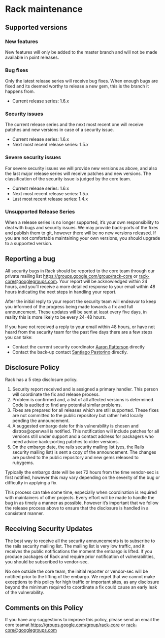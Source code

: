 # Rack maintenance

## Supported versions

### New features

New features will only be added to the master branch and will not be made available in point releases.

### Bug fixes

Only the latest release series will receive bug fixes. When enough bugs are fixed and its deemed worthy to release a new gem, this is the branch it happens from.

* Current release series: 1.6.x

### Security issues

The current release series and the next most recent one will receive patches and new versions in case of a security issue.

* Current release series: 1.6.x
* Next most recent release series: 1.5.x

### Severe security issues

For severe security issues we will provide new versions as above, and also the last major release series will receive patches and new versions. The classification of the security issue is judged by the core team.

* Current release series: 1.6.x
* Next most recent release series: 1.5.x
* Last most recent release series: 1.4.x

### Unsupported Release Series

When a release series is no longer supported, it’s your own responsibility to deal with bugs and security issues. We may provide back-ports of the fixes and publish them to git, however there will be no new versions released. If you are not comfortable maintaining your own versions, you should upgrade to a supported version.

## Reporting a bug

All security bugs in Rack should be reported to the core team through our private mailing list <https://groups.google.com/group/rack-core> or rack-core@googlegroups.com. Your report will be acknowledged within 24 hours, and you’ll receive a more detailed response to your email within 48 hours indicating the next steps in handling your report.

After the initial reply to your report the security team will endeavor to keep you informed of the progress being made towards a fix and full announcement. These updates will be sent at least every five days, in reality this is more likely to be every 24-48 hours.

If you have not received a reply to your email within 48 hours, or have not heard from the security team for the past five days there are a few steps you can take:

* Contact the current security coordinator [Aaron Patterson](mailto:tenderlove@ruby-lang.org) directly
* Contact the back-up contact [Santiago Pastorino](mailto:santiago@wyeworks.com) directly.

## Disclosure Policy

Rack has a 5 step disclosure policy.

1. Security report received and is assigned a primary handler. This person will coordinate the fix and release process.
2. Problem is confirmed and, a list of all affected versions is determined. Code is audited to find any potential similar problems.
3. Fixes are prepared for all releases which are still supported. These fixes are not committed to the public repository but rather held locally pending the announcement.
4. A suggested embargo date for this vulnerability is chosen and distros@openwall is notified. This notification will include patches for all versions still under support and a contact address for packagers who need advice back-porting patches to older versions.
5. On the embargo date, the rails security mailing list (yes, the Rails security mailing list) is sent a copy of the announcement. The changes are pushed to the public repository and new gems released to rubygems.

Typically the embargo date will be set 72 hours from the time vendor-sec is first notified, however this may vary depending on the severity of the bug or difficulty in applying a fix.

This process can take some time, especially when coordination is required with maintainers of other projects. Every effort will be made to handle the bug in as timely a manner as possible, however it’s important that we follow the release process above to ensure that the disclosure is handled in a consistent manner.

## Receiving Security Updates

The best way to receive all the security announcements is to subscribe to the rails security mailing list. The mailing list is very low traffic, and it receives the public notifications the moment the embargo is lifted. If you produce packages of Rack and require prior notification of vulnerabilities, you should be subscribed to vendor-sec.

No one outside the core team, the initial reporter or vendor-sec will be notified prior to the lifting of the embargo. We regret that we cannot make exceptions to this policy for high traffic or important sites, as any disclosure beyond the minimum required to coordinate a fix could cause an early leak of the vulnerability.

## Comments on this Policy

If you have any suggestions to improve this policy, please send an email the core teamat <https://groups.google.com/group/rack-core> or rack-core@googlegroups.com
